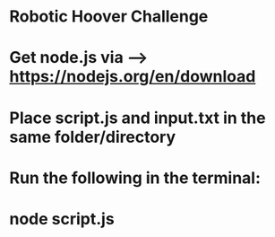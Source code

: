 # Robotic Hoover Challenge
#
# Get node.js via --> https://nodejs.org/en/download
# Place script.js and input.txt in the same folder/directory
# Run the following in the terminal:
# node script.js
